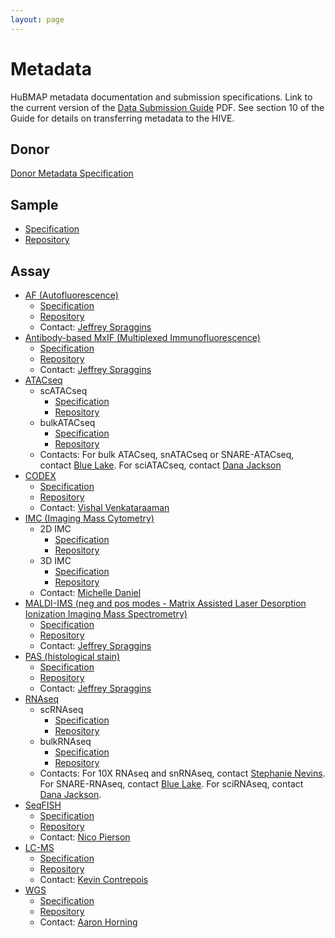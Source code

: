 ```yaml
---
layout: page
---
```

# Metadata

HuBMAP metadata documentation and submission specifications.
Link to the current version of the [Data Submission Guide](https://drive.google.com/file/d/1BXyWiu_Dixo5o-C3rrdpstb5g8u-d5NW/view?usp=sharing) PDF.
See section 10 of the Guide for details on transferring metadata to the HIVE.

## Donor

[Donor Metadata Specification](/donor)

## Sample
- [Specification](https://hubmapconsortium.github.io/ingest-validation-tools/sample/)
- [Repository](https://github.com/hubmapconsortium/ingest-validation-tools/tree/master/docs/sample)

## Assay

- [AF (Autofluorescence)](/assays/af)
  - [Specification](https://hubmapconsortium.github.io/ingest-validation-tools/af/)
  - [Repository](https://github.com/hubmapconsortium/ingest-validation-tools/tree/main/docs/af)
  - Contact: [Jeffrey Spraggins](mailto:jeff.spraggins@vanderbilt.edu)
- [Antibody-based MxIF (Multiplexed Immunofluorescence)](/assays/mxif)
  - [Specification](https://hubmapconsortium.github.io/ingest-validation-tools/mxif)
  - [Repository](https://github.com/hubmapconsortium/ingest-validation-tools/tree/main/docs/mxif)
  - Contact: [Jeffrey Spraggins](mailto:jeff.spraggins@vanderbilt.edu)
- [ATACseq](/assays/atacseq)
  - scATACseq
    - [Specification](https://hubmapconsortium.github.io/ingest-validation-tools/scatacseq)
    - [Repository](https://github.com/hubmapconsortium/ingest-validation-tools/tree/main/docs/scatacseq)
  - bulkATACseq
    - [Specification](https://hubmapconsortium.github.io/ingest-validation-tools/bulkatacseq)
    - [Repository](https://github.com/hubmapconsortium/ingest-validation-tools/tree/main/docs/bulkatacseq)
  - Contacts: For bulk ATACseq, snATACseq or SNARE-ATACseq, contact [Blue Lake](mailto:b1lake@eng.ucsd.edu).
      For sciATACseq, contact [Dana Jackson](mailto:danaj77@uw.edu)
- [CODEX](/assays/codex)
  - [Specification](https://hubmapconsortium.github.io/ingest-validation-tools/codex)
  - [Repository](https://github.com/hubmapconsortium/ingest-validation-tools/tree/main/docs/codex)
  - Contact: [Vishal Venkataraaman](mailto:vgautham@stanford.edu)
- [IMC (Imaging Mass Cytometry) ](/assays/imc)
  - 2D IMC
    - [Specification](https://hubmapconsortium.github.io/ingest-validation-tools/imc)
    - [Repository](https://github.com/hubmapconsortium/ingest-validation-tools/tree/main/docs/imc)
  - 3D IMC
    - [Specification](https://hubmapconsortium.github.io/ingest-validation-tools/imc3d)
    - [Repository](https://github.com/hubmapconsortium/ingest-validation-tools/tree/main/docs/imc3d)
  - Contact: [Michelle Daniel](mailto:michelle.daniel@uzh.ch)
- [MALDI-IMS (neg and pos modes - Matrix Assisted Laser Desorption Ionization Imaging Mass Spectrometry)](/assays/maldi-ims)
  - [Specification](https://hubmapconsortium.github.io/ingest-validation-tools/maldiims)
  - [Repository](https://github.com/hubmapconsortium/ingest-validation-tools/tree/main/docs/maldiims)
  - Contact: [Jeffrey Spraggins](mailto:jeff.spraggins@vanderbilt.edu)
- [PAS (histological stain)](/assays/pas)
  - [Specification](https://hubmapconsortium.github.io/ingest-validation-tools/stained)
  - [Repository](https://github.com/hubmapconsortium/ingest-validation-tools/tree/main/docs/stained)
  - Contact: [Jeffrey Spraggins](mailto:jeff.spraggins@vanderbilt.edu)
- [RNAseq](/assays/rnaseq)
  - scRNAseq
    - [Specification](https://hubmapconsortium.github.io/ingest-validation-tools/scrnaseq)
    - [Repository](https://github.com/hubmapconsortium/ingest-validation-tools/tree/main/docs/scrnaseq)
  - bulkRNAseq
    - [Specification](https://hubmapconsortium.github.io/ingest-validation-tools/bulkrnaseq)
    - [Repository](https://github.com/hubmapconsortium/ingest-validation-tools/tree/main/docs/bulkrnaseq)
  - Contacts: For 10X RNAseq and snRNAseq, contact [Stephanie Nevins](mailto:snevins@stanford.edu). 
    For SNARE-RNAseq, contact [Blue Lake](mailto:b1lake@eng.ucsd.edu).
    For sciRNAseq, contact [Dana Jackson](mailto:danaj77@uw.edu). 
- [SeqFISH](/assays/seqfish)
  - [Specification](https://hubmapconsortium.github.io/ingest-validation-tools/seqfish)
  - [Repository](https://github.com/hubmapconsortium/ingest-validation-tools/tree/main/docs/seqfish)
  - Contact: [Nico Pierson](mailto:nicogpt@caltech.edu)
- [LC-MS](/assays/lcms)
  - [Specification](https://hubmapconsortium.github.io/ingest-validation-tools/lcms)
  - [Repository](https://github.com/hubmapconsortium/ingest-validation-tools/tree/main/docs/lcms)
  - Contact: [Kevin Contrepois](mailto:kcontrep@stanford.edu)
- [WGS](/assays/wgs)
  - [Specification](https://hubmapconsortium.github.io/ingest-validation-tools/wgs)
  - [Repository](https://github.com/hubmapconsortium/ingest-validation-tools/tree/main/docs/wgs)
  - Contact: [Aaron Horning](mailto:ahorning@stanford.edu)
